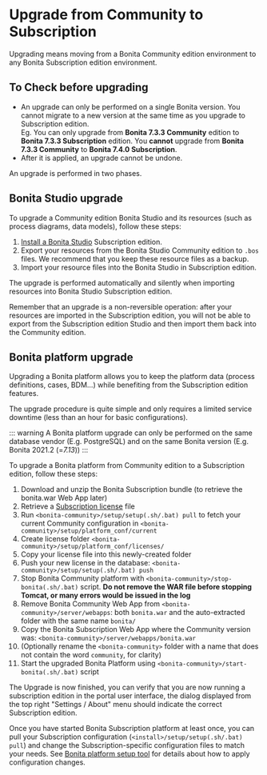 # Upgrade from Community to Subscription

Upgrading means moving from a Bonita Community edition environment to any Bonita Subscription 
edition environment.

## To Check before upgrading

- An upgrade can only be performed on a single Bonita version. You cannot migrate to a new version at the same time as you upgrade to Subscription edition.  
  Eg. You can only upgrade from **Bonita 7.3.3 Community** edition to **Bonita 7.3.3 Subscription** edition. You **cannot** upgrade from **Bonita 7.3.3 Community** to **Bonita 7.4.0 Subscription**.
- After it is applied, an upgrade cannot be undone.

An upgrade is performed in two phases.

## Bonita Studio upgrade

To upgrade a Community edition Bonita Studio and its resources (such as process diagrams, data models), follow these steps:

1. [Install a Bonita  Studio](bonita-bpm-studio-installation.md) Subscription edition.
2. Export your resources from the Bonita Studio Community edition to `.bos` files. We recommend that you keep these resource files as a backup.
3. Import your resource files into the Bonita Studio in Subscription edition.

The upgrade is performed automatically and silently when importing resources into Bonita Studio Subscription edition.

Remember that an upgrade is a non-reversible operation: 
after your resources are imported in the Subscription edition, you will not be able to export from the Subscription edition Studio and then import them back into the Community edition.

## Bonita platform upgrade

Upgrading a Bonita platform allows you to keep the platform data (process definitions, cases, BDM...) 
while benefiting from the Subscription edition features.

The upgrade procedure is quite simple and only requires a limited service downtime (less than an hour for basic configurations).

::: warning
A Bonita platform upgrade can only be performed on the same database vendor (E.g. PostgreSQL) and on the same Bonita version (E.g. Bonita 2021.2 (=_7.13_))
:::

To upgrade a Bonita platform from Community edition to a Subscription edition, follow these steps:

1. Download and unzip the Bonita Subscription bundle (to retrieve the bonita.war Web App later) 
2. Retrieve a [Subscription license](licenses.md) file
3. Run `<bonita-community>/setup/setup(.sh/.bat) pull` to fetch your current Community configuration in `<bonita-community>/setup/platform_conf/current`
4. Create license folder `<bonita-community>/setup/platform_conf/licenses/`
5. Copy your license file into this newly-created folder
6. Push your new license in the database: `<bonita-community>/setup/setup(.sh/.bat) push`
7. Stop Bonita Community platform with `<bonita-community>/stop-bonita(.sh/.bat)` script. **Do not remove the WAR file before stopping Tomcat, or many errors would be issued in the log**
8. Remove Bonita Community Web App from `<bonita-community>/server/webapps`: both `bonita.war` and the auto-extracted folder with the same name `bonita/`
9. Copy the Bonita Subscription Web App where the Community version was: `<bonita-community>/server/webapps/bonita.war`
10. (Optionally rename the `<bonita-community>` folder with a name that does not contain the word `community`, for clarity)
11. Start the upgraded Bonita Platform using `<bonita-community>/start-bonita(.sh/.bat)` script

The Upgrade is now finished, you can verify that you are now running a subscription edition in the portal user interface, the dialog displayed from the top right "Settings / About" menu should indicate the correct Subscription edition.

Once you have started Bonita Subscription platform at least once, you can pull your Subscription configuration (`<install>/setup/setup(.sh/.bat) pull`)
and change the Subscription-specific configuration files to match your needs. See [Bonita platform setup tool](BonitaBPM_platform_setup.md) for details about
how to apply configuration changes.
